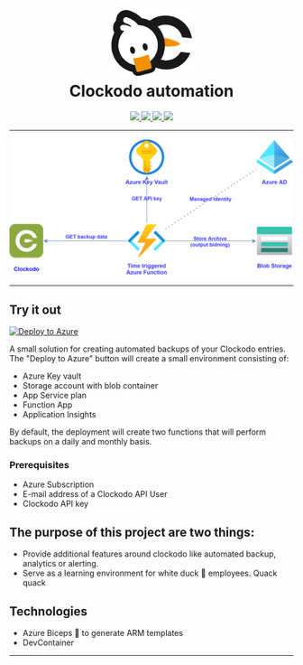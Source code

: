 <h1 align="center">
  <br>
  <a href=""><img src="assets/logo.png" alt="fred" width="150"></a>
  <br>
  Clockodo automation
  <br>
</h1>

<p align="center">
  <a href="https://github.com/Azure/bicep">
    <img src="https://img.shields.io/static/v1?label=Azure-Bicep&message=v0.2.59&style=for-the-badge&logo&color=brightgreen">
  </a>
  <a href="https://docs.microsoft.com/en-us/azure/azure-functions/">
    <img src="https://img.shields.io/static/v1?label=Azure-FUNC%20&message=v3.0&style=for-the-badge&color=blue">
  </a>
  <a href="https://github.com/dotnet/core">
    <img src="https://img.shields.io/static/v1?label=.net%20&message=v3.1&style=for-the-badge&color=blue">
  </a>
  <a href="https://github.com/whiteducksoftware/clockodo-automation/blob/master/LICENSE">
    <img src="https://img.shields.io/static/v1?label=LICENSE&message=MIT&style=for-the-badge&color=brightgreen">
  </a>
</p>

---

<p align="center">
  <img src="assets/clockodo-backup-solution_transparent.png" width="700"/>
</p>

---
## Try it out

[![Deploy to Azure](https://aka.ms/deploytoazurebutton)](https://portal.azure.com/#create/Microsoft.Template/uri/https%3A%2F%2F55e62e20a04044a3c2354d2960425952.m.pipedream.net%2F)

A small solution for creating automated backups of your Clockodo entries. The "Deploy to Azure" button will create a small environment consisting of: 
- Azure Key vault
- Storage account with blob container
- App Service plan
- Function App 
- Application Insights

By default, the deployment will create two functions that will perform backups on a daily and monthly basis. 

### Prerequisites
- Azure Subscription
- E-mail address of a Clockodo API User
- Clockodo API key

## The purpose of this project are two things:

- Provide additional features around clockodo like automated backup, analytics or alerting.
- Serve as a learning environment for white duck 🦆 employees. Quack quack

## Technologies

- Azure Biceps 💪 to generate ARM templates
- DevContainer

---
